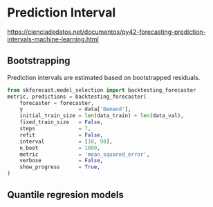 # Prediction Interval
https://cienciadedatos.net/documentos/py42-forecasting-prediction-intervals-machine-learning.html

## Bootstrapping
Prediction intervals are estimated based on bootstrapped residuals.
```py
from skforecast.model_selection import backtesting_forecaster
metric, predictions = backtesting_forecaster(
    forecaster = forecaster,
    y                  = data['Demand'],
    initial_train_size = len(data_train) + len(data_val),
    fixed_train_size   = False,
    steps              = 7,
    refit              = False,
    interval           = [10, 90],
    n_boot             = 1000,
    metric             = 'mean_squared_error',
    verbose            = False,
    show_progress      = True,
)
```

## Quantile regresion models
